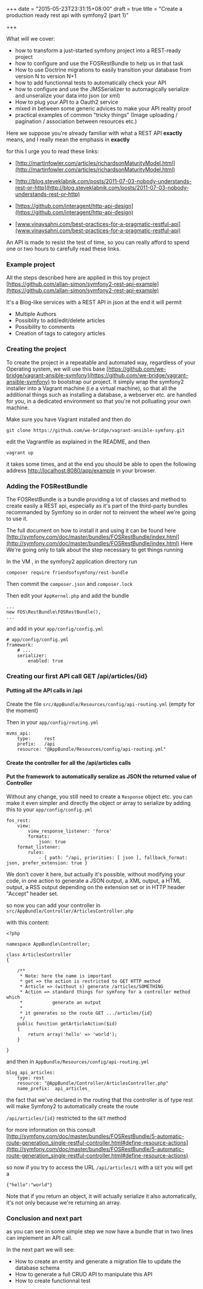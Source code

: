 +++
date = "2015-05-23T23:31:15+08:00"
draft = true
title = "Create a production ready rest api with symfony2 (part 1)"

+++

What will we cover:

  * how to transform a just-started symfony project into a REST-ready project
  * how to configure and use the FOSRestBundle to help us in that task
  * How to use Doctrine migrations to easily transition your database from version N to version N+1
  * how to add functionnal tests to automatically check your API
  * how to configure and use the JMSSerializer to automagically serialize and unseralize your data into json (or xml)
  * How to plug your API to a Oauth2 service
  * mixed in between some generic advices to make your API reality proof
  * practical examples of common "tricky things" (Image uploading / pagination / association between resources etc.)

Here we suppose you're already familiar with what a REST API **exactly** means,
and I really mean the emphasis in **exactly**

for this I urge you to read these links:

   * [http://martinfowler.com/articles/richardsonMaturityModel.html](http://martinfowler.com/articles/richardsonMaturityModel.html)
   * [http://blog.steveklabnik.com/posts/2011-07-03-nobody-understands-rest-or-http](http://blog.steveklabnik.com/posts/2011-07-03-nobody-understands-rest-or-http)

   * [https://github.com/interagent/http-api-design](https://github.com/interagent/http-api-design)
   * [www.vinaysahni.com/best-practices-for-a-pragmatic-restful-api](www.vinaysahni.com/best-practices-for-a-pragmatic-restful-api)

An API is made to resist the test of time, so you can really afford to spend one or
two hours to carefully read these links.


### Example project

All the steps described here are applied in this toy project
[https://github.com/allan-simon/symfony2-rest-api-example](https://github.com/allan-simon/symfony2-rest-api-example)

It's a Blog-like services with a REST API in json at the end it will permit


  * Multiple Authors
  * Possiblity to add/edit/delete articles
  * Possibility to comments
  * Creation of tags to category articles

<!--more-->

### Creating the project

To create the project in a repeatable and automated way,
regardless of your Operating system, we will use this base [https://github.com/we-bridge/vagrant-ansible-symfony](https://github.com/we-bridge/vagrant-ansible-symfony)
to bootstrap our project. It simply wrap the symfony2 installer
into a Vagrant machine (i.e a virtual machine), so that all the
additional things such as installing a database, a webserver etc.
are handled for you, in a dedicated environment so that you're
not polluating your own machine.

Make sure you have Vagrant installed and then do

```
git clone https://github.com/we-bridge/vagrant-ansible-symfony.git
```

edit the Vagrantfile as explained in the README, and then

```
vagrant up
```

it takes some times, and at the end you should be able to open
the following address [http://localhost:8080/app/example](http://localhost:8080/app/example) in your browser.


### Adding the FOSRestBundle

The FOSRestBundle is a bundle providing a lot of classes and method to create easily
a REST api, especially as it's part of the third-party bundles recommanded by Symfony
so in order not to reinvent the wheel we're going to use it.

The full document on how to install it and using it can be found here [http://symfony.com/doc/master/bundles/FOSRestBundle/index.html](http://symfony.com/doc/master/bundles/FOSRestBundle/index.html)
Here We're going only to talk about the step necessary to get things running

In the VM , in the symfony2 application directory run

```
composer require friendsofsymfony/rest-bundle
```

Then commit the `composer.json` and `composer.lock`


Then edit your `AppKernel.php` and add the bundle


```
...
new FOS\RestBundle\FOSRestBundle(),
...
```

and add in your `app/config/config.yml`

```
# app/config/config.yml
framework:
    # ...
    serializer:
        enabled: true
```

### Creating our first API call GET /api/articles/{id}


#### Putting all the API calls in /api


Create the file `src/AppBundle/Resources/config/api-routing.yml`
(empty for the moment)


Then in your `app/config/routing.yml`

```
mvms_api:
    type:     rest
    prefix:   /api
    resource: "@AppBundle/Resources/config/api-routing.yml"
```


#### Create the controller for all the /api/articles calls

#### Put the framework to automatically seralize as JSON the returned value of Controller

Without any change, you still need to create a `Response` object etc. you can make it even
simpler and directly the object or array to serialize by adding this to your `app/config/config.yml`

```
fos_rest:
    view:
        view_response_listener: 'force'
        formats:
            json: true
    format_listener:
        rules:
            - { path: ^/api, priorities: [ json ], fallback_format: json, prefer_extension: true }
```

We don't cover it here, but actually it's possible, without modifying your code, in one action
to generate a JSON output, a XML output, a HTML output, a RSS output depending on the extension set
or in HTTP header "Accept" header set.

so now you can add your controller in `src/AppBundle/Controller/ArticlesController.php`

with this content:

```
<?php

namespace AppBundle\Controller;

class ArticlesController
{

    /**
     * Note: here the name is important
     * get => the action is restricted to GET HTTP method
     * Article => (without s) generate /articles/SOMETHING
     * Action => standard things for symfony for a controller method which
     *           generate an output
     *
     * it generates so the route GET .../articles/{id}
     */
    public function getArticleAction($id)
    {
        return array('hello' => 'world');
    }

}
```

and then in `AppBundle/Resources/config/api-routing.yml`

```
blog_api_articles:
    type: rest
    resource: "@AppBundle/Controller/ArticlesController.php"
    name_prefix:  api_articles_
```

the fact that we've declared in the routing that this controller is of type rest
will make Symfony2 to automatically create the route

`/api/articles/{id}` restricted to the `GET` method

for more information on this consult [http://symfony.com/doc/master/bundles/FOSRestBundle/5-automatic-route-generation_single-restful-controller.html#define-resource-actions](http://symfony.com/doc/master/bundles/FOSRestBundle/5-automatic-route-generation_single-restful-controller.html#define-resource-actions)


so now if you try to access the URL  `/api/articles/1` with a `GET`  you will get a

```
{"hello":"world"}
```

Note that if you return an object, it will actually serialize it also automatically, it's not
only because we're returning an array.


### Conclusion and next part

as you can see in some simple step we now have a bundle that in two lines can implement an API
call.

In the next part we will see:

 * How to create an entity and generate a migration file to update the database schema
 * How to generate a full CRUD API to manipulate this API
 * How to create functionnal test
